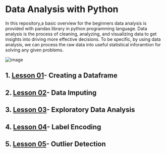 # Data Analysis with Python
In this repository,a basic overview for the beginners data analysis is provided with pandas library in python programming language. Data analysis is the process of cleaning, analyzing, and visualizing data to get insights into driving more effective decisions. To be specific, by using data analysis, we can process the raw data into useful statistical inforamtion for solving any given problems.

![image](https://user-images.githubusercontent.com/54692758/119306373-04239a80-bca5-11eb-8d42-1c85b0697cc4.png)

## 1. [Lesson 01](https://github.com/lakpa-tamang9/Data-Analysis-with-Python/blob/main/Creating%20dataframe.ipynb)- Creating a Dataframe
## 2. [Lesson 02](https://github.com/lakpa-tamang9/Data-Analysis-with-Python/blob/main/Data%20Imputing.ipynb)- Data Imputing
## 3. [Lesson 03](https://github.com/lakpa-tamang9/Data-Analysis-with-Python/blob/main/Exploratory%20Data%20Analysis.ipynb)- Exploratory Data Analysis
## 4. [Lesson 04](https://github.com/lakpa-tamang9/Data-Analysis-with-Python/blob/main/Label%20Encoding%20and%20One%20hot%20encoding.ipynb)- Label Encoding
## 5. [Lesson 05](https://github.com/lakpa-tamang9/Data-Analysis-with-Python/blob/main/Outlier%20detection.ipynb)- Outlier Detection
